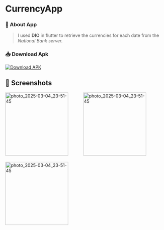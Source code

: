 
# CurrencyApp

### 📱 About App
> I used **DIO** in flutter to retrieve the currencies for each date from the _National Bank server._


### 📥 Download Apk
[![Download APK](https://img.shields.io/badge/Download-APK-blue)](https://github.com/Xolisbek/Flutter_CurrencyApp_Assets/releases/download/CurrencyApp/app-release.apk)

## 📸 Screenshots
<div style="display: flex; flex-wrap: wrap; gap: 20px;">
  <img src="https://github.com/user-attachments/assets/3f965646-7c12-4bb1-bae0-e01d84104c0a" alt="photo_2025-03-04_23-51-45" width="200" />
  &nbsp;&nbsp;
  <img src="https://github.com/user-attachments/assets/08bb58de-b191-476e-95d4-c4b91e895dde" alt="photo_2025-03-04_23-51-45" width="200" />
  &nbsp;&nbsp;
  <img src="https://github.com/user-attachments/assets/364e8db0-9ff0-42ff-8871-f77b6de51dc2" alt="photo_2025-03-04_23-51-45" width="200" />
</div>

